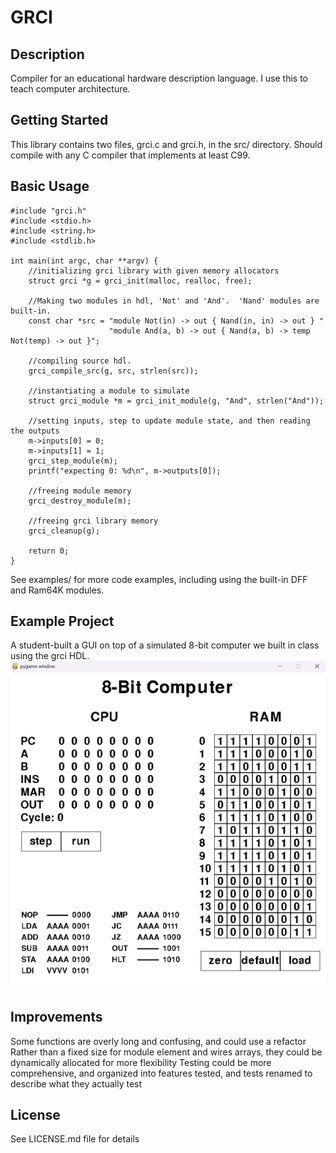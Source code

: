 # GRCI
## Description
Compiler for an educational hardware description language.  I use this to teach computer architecture.

## Getting Started
This library contains two files, grci.c and grci.h, in the src/ directory.  Should compile with any C compiler
that implements at least C99.

## Basic Usage

    #include "grci.h"
    #include <stdio.h>
    #include <string.h>
    #include <stdlib.h>

    int main(int argc, char **argv) {
        //initializing grci library with given memory allocators
        struct grci *g = grci_init(malloc, realloc, free);

        //Making two modules in hdl, 'Not' and 'And'.  'Nand' modules are built-in.
        const char *src = "module Not(in) -> out { Nand(in, in) -> out } "
                          "module And(a, b) -> out { Nand(a, b) -> temp Not(temp) -> out }";

        //compiling source hdl. 
        grci_compile_src(g, src, strlen(src));

        //instantiating a module to simulate
        struct grci_module *m = grci_init_module(g, "And", strlen("And"));

        //setting inputs, step to update module state, and then reading the outputs
        m->inputs[0] = 0;
        m->inputs[1] = 1;
        grci_step_module(m);
        printf("expecting 0: %d\n", m->outputs[0]);

        //freeing module memory
        grci_destroy_module(m);

        //freeing grci library memory
        grci_cleanup(g);

        return 0;
    }

See examples/ for more code examples, including using the built-in DFF and Ram64K modules.

## Example Project
A student-built a GUI on top of a simulated 8-bit computer we built in class using the grci HDL.
![gui](screenshot.png "GUI")

## Improvements
Some functions are overly long and confusing, and could use a refactor
Rather than a fixed size for module element and wires arrays, they could be dynamically allocated for more flexibility
Testing could be more comprehensive, and organized into features tested, and tests renamed to describe what they actually test

## License
See LICENSE.md file for details

